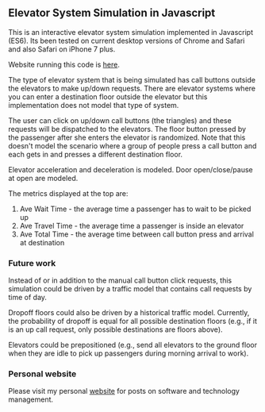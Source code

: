 ## Elevator System Simulation in Javascript

This is an interactive elevator system simulation implemented in Javascript (ES6).  Its been tested on current desktop versions of Chrome and Safari and also Safari on iPhone 7 plus.

Website running this code is [here](https://steveobjectmethods.github.io/ElevatorJS).

The type of elevator system that is being simulated has call buttons outside the elevators to make up/down requests.  There are elevator systems where you can enter a destination floor outside the elevator but this implementation does not model that type of system.

The user can click on up/down call buttons (the triangles) and these requests will be dispatched to the elevators.  The floor button pressed by the passenger after she enters the elevator is randomized.  Note that this doesn't model the scenario where a group of people press a call button and each gets in and presses a different destination floor.

Elevator acceleration and deceleration is modeled.  Door open/close/pause at open are modeled.

The metrics displayed at the top are:
1. Ave Wait Time - the average time a passenger has to wait to be picked up
2. Ave Travel Time - the average time a passenger is inside an elevator
3. Ave Total Time - the average time between call button press and arrival at destination

### Future work

Instead of or in addition to the manual call button click requests, this simulation could be driven by a traffic model that contains call requests by time of day.

Dropoff floors could also be driven by a historical traffic model.  Currently, the probability of dropoff is equal for all possible destination floors (e.g., if it is an up call request, only possible destinations are floors above).

Elevators could be prepositioned (e.g., send all elevators to the ground floor when they are idle to pick up passengers during morning arrival to work).

### Personal website

Please visit my personal [website](https://ctoinsight.com/) for posts on software and technology management.
